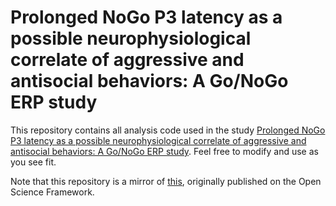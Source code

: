 # Prolonged NoGo P3 latency as a possible neurophysiological correlate of aggressive and antisocial behaviors: A Go/NoGo ERP study

This repository contains all analysis code used in the study [Prolonged NoGo P3 latency as a possible neurophysiological correlate of aggressive and antisocial behaviors: A Go/NoGo ERP study](https://www.sciencedirect.com/science/article/pii/S0301051121002386). Feel free to modify and use as you see fit.

Note that this repository is a mirror of [this](https://osf.io/3wzrx/), originally published on the Open Science Framework.
